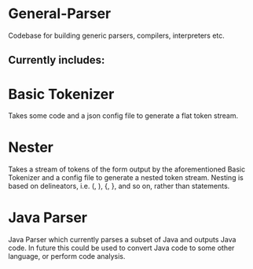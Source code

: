# General-Parser
Codebase for building generic parsers, compilers, interpreters etc.

## Currently includes:

# Basic Tokenizer
Takes some code and a json config file to generate a flat token stream.

# Nester
Takes a stream of tokens of the form output by the aforementioned Basic Tokenizer and a config file to generate a nested token stream. Nesting is based on delineators, i.e. (, ), {, }, and so on, rather than statements.

# Java Parser
Java Parser which currently parses a subset of Java and outputs Java code. In future this could be used to convert Java code to some other language, or perform code analysis.
